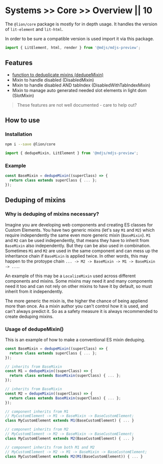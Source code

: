 # Systems >> Core >> Overview || 10

The `@lion/core` package is mostly for in depth usage.
It handles the version of `lit-element` and `lit-html`.

In order to be sure a compatible version is used import it via this package.

```js
import { LitElement, html, render } from '@mdjs/mdjs-preview';
```

## Features

- [function to deduplicate mixins (dedupeMixin)](https://github.com/ing-bank/lion/blob/master/docs/docs/systems/core/#deduping-of-mixins)
- Mixin to handle disabled (DisabledMixin)
- Mixin to handle disabled AND tabIndex (DisabledWithTabIndexMixin)
- Mixin to manage auto generated needed slot elements in light dom (SlotMixin)

> These features are not well documented - care to help out?

## How to use

### Installation

```bash
npm i --save @lion/core
```

```js
import { dedupeMixin, LitElement } from '@mdjs/mdjs-preview';
```

### Example

```js
const BaseMixin = dedupeMixin((superClass) => {
  return class extends superClass { ... };
});
```

## Deduping of mixins

### Why is deduping of mixins necessary?

Imagine you are developing web components and creating ES classes for Custom Elements. You have two generic mixins (let's say `M1` and `M2`) which require independently the same even more generic mixin (`BaseMixin`). `M1` and `M2` can be used independently, that means they have to inherit from `BaseMixin` also independently. But they can be also used in combination. Sometimes `M1` and `M2` are used in the same component and can mess up the inheritance chain if `BaseMixin` is applied twice.
In other words, this may happen to the protoype chain `... -> M2 -> BaseMixin -> M1 -> BaseMixin -> ...`.

An example of this may be a `LocalizeMixin` used across different components and mixins. Some mixins may need it and many components need it too and can not rely on other mixins to have it by default, so must inherit from it independently.

The more generic the mixin is, the higher the chance of being appliend more than once. As a mixin author you can't control how it is used, and can't always predict it. So as a safety measure it is always recommended to create deduping mixins.

### Usage of dedupeMixin()

This is an example of how to make a conventional ES mixin deduping.

```js
const BaseMixin = dedupeMixin((superClass) => {
  return class extends superClass { ... };
});

// inherits from BaseMixin
const M1 = dedupeMixin((superClass) => {
  return class extends BaseMixin(superClass) { ... };
});

// inherits from BaseMixin
const M2 = dedupeMixin((superClass) => {
  return class extends BaseMixin(superClass) { ... };
});

// component inherits from M1
// MyCustomElement -> M1 -> BaseMixin -> BaseCustomElement;
class MyCustomElement extends M1(BaseCustomElement) { ... }

// component inherits from M2
// MyCustomElement -> M2 -> BaseMixin -> BaseCustomElement;
class MyCustomElement extends M2(BaseCustomElement) { ... }

// component inherits from both M1 and M2
// MyCustomElement -> M2 -> M1 -> BaseMixin -> BaseCustomElement;
class MyCustomElement extends M2(M1(BaseCustomElement)) { ... }
```
